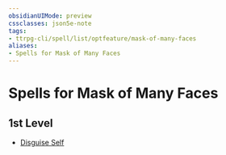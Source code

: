 ```yaml
---
obsidianUIMode: preview
cssclasses: json5e-note
tags:
- ttrpg-cli/spell/list/optfeature/mask-of-many-faces
aliases:
- Spells for Mask of Many Faces
---
```

# Spells for Mask of Many Faces

## 1st Level

- [Disguise Self](Інструменти%20ДМ/CLI/spells/disguise-self-xphb.md "XPHB")